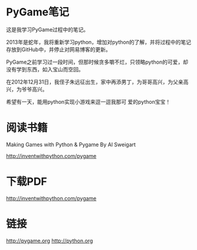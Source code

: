 PyGame笔记
==========

这是我学习PyGame过程中的笔记。

2013年是蛇年，我将重新学习python，增加对python的了解，并将过程中的笔记存放到GitHub中，并停止对网易博客的更新。

PyGame之前学习过一段时间，但那时候贪多嚼不烂，只领略python的可爱，却没有学到东西，如入宝山而空回。

在2012年12月31日，我侄子朱远征出生，家中再添男丁，为哥哥高兴，为父亲高兴，为爷爷高兴。

希望有一天，能用python实现小游戏来逗一逗我那可
爱的python宝宝！


阅读书籍
===========

Making Games with Python & Pygame By Al Sweigart


http://inventwithpython.com/pygame


下载PDF
============

http://inventwithpython.com/pygame


链接
======

http://pygame.org
http://python.org


